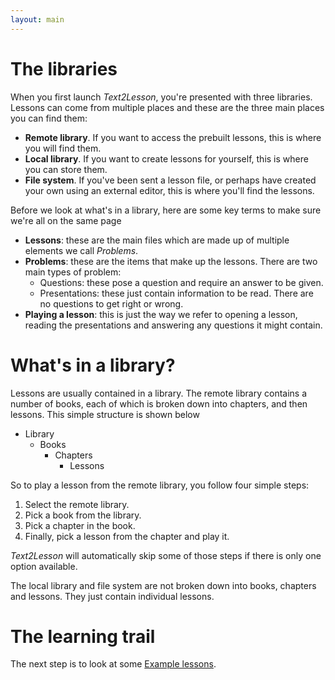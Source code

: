 ```yaml
---
layout: main
---
```


# The libraries

When you first launch _Text2Lesson_, you're presented with three libraries.
Lessons can come from multiple places and these are the three main places you can
find them:

- **Remote library**. If you want to access the prebuilt lessons, this is where you
  will find them.
- **Local library**. If you want to create lessons for yourself, this is where you
  can store them.
- **File system**. If you've been sent a lesson file, or perhaps have created your own
  using an external editor, this is where you'll find the lessons.

Before we look at what's in a library, here are some key terms to make sure
we're all on the same page

- **Lessons**: these are the main files which are made up of multiple elements we call _Problems_.
- **Problems**: these are the items that make up the lessons. There are two main types of problem:
  - Questions: these pose a question and require an answer to be given.
  - Presentations: these just contain information to be read. There are no questions to get right or wrong.
- **Playing a lesson**: this is just the way we refer to opening a lesson, reading
  the presentations and answering any questions it might contain.

# What's in a library?

Lessons are usually contained in a library. The remote library contains a number of
books, each of which is broken down into chapters, and then lessons. This simple
structure is shown below

- Library
  - Books
    - Chapters
      - Lessons

So to play a lesson from the remote library, you follow four simple steps:

1. Select the remote library.
1. Pick a book from the library.
1. Pick a chapter in the book.
1. Finally, pick a lesson from the chapter and play it.

_Text2Lesson_ will automatically skip some of those steps if there is only one
option available.

The local library and file system are not broken down into books, chapters and lessons.
They just contain individual lessons.

# The learning trail

The next step is to look at some [Example lessons](examples.md).
